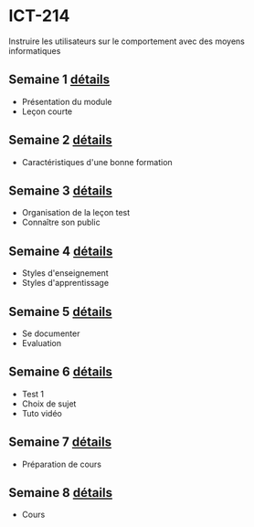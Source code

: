 # ICT-214
Instruire les utilisateurs sur le comportement avec des moyens informatiques


## Semaine 1 [détails](Séquences/Semaine1.md)

- Présentation du module
- Leçon courte

## Semaine 2 [détails](Séquences/Semaine2.md)

- Caractéristiques d'une bonne formation

## Semaine 3 [détails](Séquences/Semaine3.md)

- Organisation de la leçon test
- Connaître son public 

## Semaine 4 [détails](Séquences/Semaine4.md)

- Styles d'enseignement
- Styles d'apprentissage

## Semaine 5 [détails]()

- Se documenter
- Evaluation

## Semaine 6 [détails]()

- Test 1
- Choix de sujet
- Tuto vidéo

## Semaine 7 [détails]()

- Préparation de cours

## Semaine 8 [détails]()

- Cours